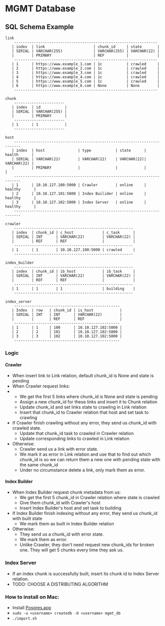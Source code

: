 # MGMT Database

## SQL Schema Example

```
link
    -----------------------------------------------------------------
   | index  | link                      | chunk_id     | state       |
   | SERIAL | VARCHAR(255)              | VARCHAR(255) | VARCHAR(22) |
   |        | PRIMARY                   | REF          |             |
    -----------------------------------------------------------------
   | 1      | https://www.example_1.com | 1c           | crawled     |
   | 2      | https://www.example_2.com | 1c           | crawled     | 
   | 3      | https://www.example_3.com | 1c           | crawled     | 
   | 4      | https://www.example_4.com | 1c           | crawled     |
   | 5      | https://www.example_5.com | 1c           | crawled     |  
   | 6      | https://www.example_6.com | None         | None        | 
    -----------------------------------------------------------------

chunk
    -----------------------
   | index  | id           |
   | SERIAL | VARCHAR(255) |
   |        | PRIMARY      |
    -----------------------
   | 1      | 1            |
    -----------------------
   
host
    -------------------------------------------------------------------------
   | index  | host               | type           | state      | health      |
   | SERIAL | VARCHAR(22)        | VARCHAR(22)    | VARCHAR(22)| VARCHAR(22) |   
   |        | PRIMARY            |                |            |             |   
    -------------------------------------------------------------------------
   | 1      | 10.10.127.100:5000 | Crawler        | online     | healthy      |
   | 2      | 10.10.127.101:5000 | Index Builider | online     | healthy      |
   | 3      | 10.10.127.102:5000 | Index Server   | online     | healthy      |
    -------------------------------------------------------------------------

crawler
    ------------------------------------------------------
   | index  | chunk_id | c_host             | c_task      |
   | SERIAL | INT      | VARCHAR(22)        | VARCHAR(22) |
   |        | REF      | REF                |             | 
    ------------------------------------------------------
   | 1      | 1        | 10.10.127.100:5000 | crawled     |
    ------------------------------------------------------

index_builder
    ------------------------------------------------------
   | index  | chunk_id | ib_host            | ib_task     | 
   | SERIAL | INT      | VARCHAR(22)        | VARCHAR(22) | 
   |        | REF      | REF                |             |
    ------------------------------------------------------
   | 1      | 1        | 1                  | building    |
    ------------------------------------------------------

index_server
    ------------------------------------------------
   | Index  | row   | chunk_id | is_host            | 
   | SERIAL | INT   | INT      | VARCHAR(22)        | 
   |        |       | REF      | REF                |
    ------------------------------------------------
   | 1      | 1     | 100      | 10.10.127.102:5000 |
   | 2      | 2     | 101      | 10.10.127.102:5000 |
   | 3      | 3     | 102      | 10.10.127.102:5000 |
    ------------------------------------------------
```


### Logic

#### Crawler
- When insert link to Link relation, default chunk_id is None and state is pending
- When Crawler request links:
- - We get the first 5 links where chunk_id is None and state is pending
  - Assign a new chunk_id for these links and insert it to Chunk relation 
  - Update chunk_id and set links state to crawling in Link relation
  - Insert that chunk_id to Crawler relation that host and set task to crawling
- If Crawler finish crawling without any error, they send us chunk_id with crawled state.
  - Update that chunk_id task to crawled in Crawler relation
  - Update corresponding links to crawled in Link relation
- Otherwise:
  - Crawler send us a link with error state. 
  - We mark it as error in Link relation and use that to find out which chunk_id is 
  so we can return them a new one with pending state with the same chunk_id
  - Under no circumstance delete a link, only mark them as error.

#### Index Builder
- When Index Builder request chunk metadata from us:
  - We get the first 5 chunk_id in Crawler relation where state is crawled
  - Give them chunk_id with Crawler's host
  - Insert Index Builder's host and set task to building
- If Index Builder finish indexing without any error, they send us chunk_id with built state
  - We mark them as built in Index Builder relation
- Otherwise:
  - They send us a chunk_id with error state.
  - We mark them as error.
  - Unlike Crawler, they don't need request new chunk_ids for broken one.
  They will get 5 chunks every time they ask us. 

### Index Server
- If an index chunk is successfully built, insert its chunk id to Index Server relation.
- TODO: CHOOSE A DISTRIBUTING ALGORITHM

### How to install on Mac:
- Install [Posgres.app](https://postgresapp.com)
- `sudo -u <username> createdb -O <username> mgmt_db`
- `./import.sh`